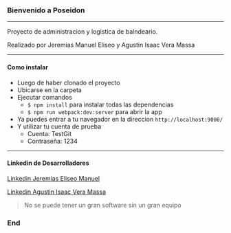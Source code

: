  
### Bienvenido a Poseidon
---
Proyecto de administracion y logistica de balndeario. 


Realizado por Jeremias Manuel Eliseo y Agustin Isaac Vera Massa 


------------
#### Como instalar
+ Luego de haber clonado el proyecto
+ Ubicarse en la carpeta
+ Ejecutar comandos
  + `$ npm install` para instalar todas las dependencias
  + `$ npm run webpack:dev:server` para abrir la app
+ Ya puedes entrar a tu navegador en la direccion `http://localhost:9000/`
+ Y utilizar tu cuenta de prueba
   + Cuenta: TestGit
   + Contraseña: 1234
---
#### Linkedin de Desarrolladores

[Linkedin Jeremias Eliseo Manuel](https://www.linkedin.com/in/jeremias-manuel-37a7b1199/) 

[Linkedin Agustin Isaac Vera Massa](https://www.linkedin.com/in/agustin-isaac-vera-massa-939548201/) 


> No se puede tener un gran software sin un gran equipo 


### End
